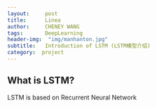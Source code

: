 ```yaml
---
layout:     post
title:      Linea
author:     CHENEY WANG
tags: 		DeepLearning
header-img:  "img/manhanton.jpg"
subtitle:  	Introduction of LSTM (LSTM模型介绍)
category:  project
---
```

<!-- Start Writing Below in Markdown -->

## What is LSTM?
LSTM is based on Recurrent Neural Network








